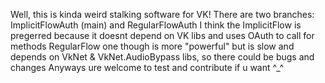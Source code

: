 Well, this is kinda weird stalking software for VK! There are two branches: ImplicitFlowAuth (main) and RegularFlowAuth I think the ImplicitFlow is pregerred because it doesnt depend on VK libs and uses OAuth to call for methods RegularFlow one though is more "powerful" but is slow and depends on VkNet & VkNet.AudioBypass libs, so there could be bugs and changes Anyways ure welcome to test and contribute if u want ^_^